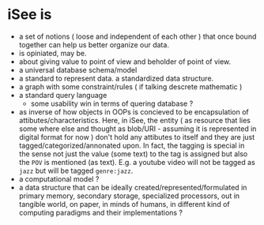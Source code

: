 iSee is
=======

- a set of notions ( loose and independent of each other ) that once bound together can help us better organize our data.
- is opiniated, may be.
- about giving value to point of view and beholder of point of view.
- a universal database schema/model
- a standard to represent data. a standardized data structure.
- a graph with some constraint/rules ( if talking descrete mathematic )
- a standard query language
   - some usability win in terms of quering database ?
- as inverse of how objects in OOPs is concieved to be encapsulation of attibutes/characteristics. Here, in iSee, the entity ( as resource that lies some where else and thought as blob/URI - assuming it is represented in digital format for now ) don't hold any attibutes to itself and they are just tagged/categorized/annonated upon. In fact, the tagging is special in the sense not just the value (some text) to the tag is assigned but also the ```POV``` is mentioned (as text). E.g. a youtube video will not be tagged as ```jazz``` but will be tagged ```genre:jazz```.
- a computational model ?
- a data structure that can be ideally created/represented/formulated in primary memory, secondary storage, specialized processors, out in tangible world, on paper, in minds of humans, in different kind of computing paradigms and their implementations ?
